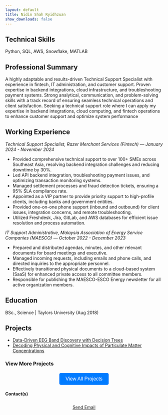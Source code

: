 ```yaml
---
layout: default
title: Nidin Shah Ryidhzuan
show_downloads: false
---
```



## Technical Skills
Python, SQL, AWS, Snowflake, MATLAB

## Professional Summary
A highly adaptable and results-driven Technical Support Specialist with experience in fintech, IT administration, and
customer support. Proven expertise in backend integrations, cloud infrastructure, and troubleshooting payment
systems. Strong analytical, communication, and problem-solving skills with a track record of ensuring seamless
technical operations and client satisfaction. Seeking a technical support role where I can apply my expertise in backend
integrations, cloud computing, and fintech operations to enhance customer support and optimize system performance


## Working Experience 
*Technical Support Specialist, Razer Merchant Services (Fintech) — January 2024 - November 2024*
<div class="content">
  <ul>
    <li>Provided comprehensive technical support to over 100+ SMEs across Southeast Asia, resolving backend integration challenges and reducing downtime by 30%.</li>
    <li>Led API backend integration, troubleshooting payment issues, and optimizing transaction monitoring systems.</li>
    <li>Managed settlement processes and fraud detection tickets, ensuring a 95% SLA compliance rate.</li>
    <li>Appointed as a VIP partner to provide priority support to high-profile clients, including banks and government entities.</li>
    <li>Provided one-on-one phone support (inbound and outbound) for client issues, integration concerns, and remote troubleshooting.</li>
    <li>Utilized Freshdesk, Jira, GitLab, and AWS databases for efficient issue resolution and process automation.</li>
  </ul>
</div>

*IT Support Administrative, Malaysia Association of Energy Service Companies (MAESCO) — October 2022 -
December 2023*
- Prepared and distributed agendas, minutes, and other relevant documents for board meetings and executive.
- Managed incoming requests, including emails and phone calls, and directed inquiries to the appropriate personnel.
- Effectively transitioned physical documents to a cloud-based system (SaaS) for enhanced private access to all
committee members.
- Responsible for publishing the MAESCO-ESCO Energy newsletter for all active organization members.

## Education
BSc., Science | Taylors University (Aug 2018)

## Projects
- [Data-Driven EEG Band Discovery with Decision Trees](https://www.mdpi.com/1424-8220/22/8/3048)
- [Decoding Physical and Cognitive Impacts of Particulate Matter Concentrations](https://www.mdpi.com/1424-8220/22/11/4240)

### View More Projects
<div style="text-align: center; margin-top: 20px;">
  <button id="project-button" class="fancy-btn" 
     style="font-size: 16px; padding: 10px 20px; background-color: #007bff; color: white; border: none; border-radius: 5px; cursor: pointer;">
    View All Projects
  </button>
</div>

#### Contact(s)
 <div style="text-align: center; margin-top: 20px;">
  <a href="mailto:nidinshah@outlook.com" class="fancy-btn" aria-label="Send Email" 
     style="font-size: 14px; padding: 6px 10px; display: inline-block;">
    <i class="fas fa-envelope" style="font-size: 12px;"></i> Send Email
  </a>
</div>
